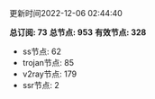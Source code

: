 更新时间2022-12-06 02:44:40

**总订阅: 73**
**总节点: 953**
**有效节点: 328**
- ss节点: 62
- trojan节点: 85
- v2ray节点: 179
- ssr节点: 2
